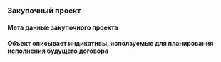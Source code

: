 ### Закупочный проект
[](/schema/data-models/Объект-Planning.schema.json)
#### Мета данные закупочного проекта

#### Объект описывает индикативы, исползуемые для планирования исполнения будущего договора
